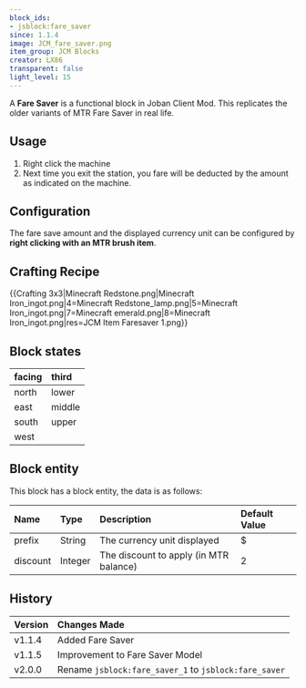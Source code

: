 ```yaml
---
block_ids:
- jsblock:fare_saver
since: 1.1.4
image: JCM_fare_saver.png
item_group: JCM Blocks
creator: LX86
transparent: false
light_level: 15
---
```


A **Fare Saver** is a functional block in Joban Client Mod. This replicates the older variants of MTR Fare Saver in real life.

## Usage
1. Right click the machine
2. Next time you exit the station, you fare will be deducted by the amount as indicated on the machine.

## Configuration
The fare save amount and the displayed currency unit can be configured by **right clicking with an MTR brush item**.

## Crafting Recipe
{{Crafting 3x3|Minecraft Redstone.png|Minecraft Iron_ingot.png|4=Minecraft Redstone_lamp.png|5=Minecraft Iron_ingot.png|7=Minecraft emerald.png|8=Minecraft Iron_ingot.png|res=JCM Item Faresaver 1.png}}

## Block states
| facing | third  |
|:-------|:-------|
| north  | lower  |
| east   | middle |
| south  | upper  |
| west   |        |

## Block entity
This block has a block entity, the data is as follows:

| Name     | Type    | Description                            | Default Value |
|:---------|:--------|:---------------------------------------|:--------------|
| prefix   | String  | The currency unit displayed            | $             |
| discount | Integer | The discount to apply (in MTR balance) | 2             |

## History
| Version | Changes Made                                          |
|:--------|:------------------------------------------------------|
| v1.1.4  | Added Fare Saver                                      |
| v1.1.5  | Improvement to Fare Saver Model                       |
| v2.0.0  | Rename `jsblock:fare_saver_1` to `jsblock:fare_saver` |